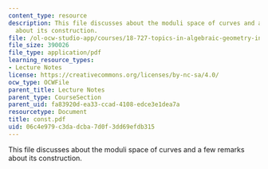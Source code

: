 ```yaml
---
content_type: resource
description: This file discusses about the moduli space of curves and a few remarks
  about its construction.
file: /ol-ocw-studio-app/courses/18-727-topics-in-algebraic-geometry-intersection-theory-on-moduli-spaces-spring-2006/06c4e979c3dadcba7d0f3dd69efdb315_const.pdf
file_size: 390026
file_type: application/pdf
learning_resource_types:
- Lecture Notes
license: https://creativecommons.org/licenses/by-nc-sa/4.0/
ocw_type: OCWFile
parent_title: Lecture Notes
parent_type: CourseSection
parent_uid: fa83920d-ea33-ccad-4108-edce3e1dea7a
resourcetype: Document
title: const.pdf
uid: 06c4e979-c3da-dcba-7d0f-3dd69efdb315
---
```

This file discusses about the moduli space of curves and a few remarks about its construction.